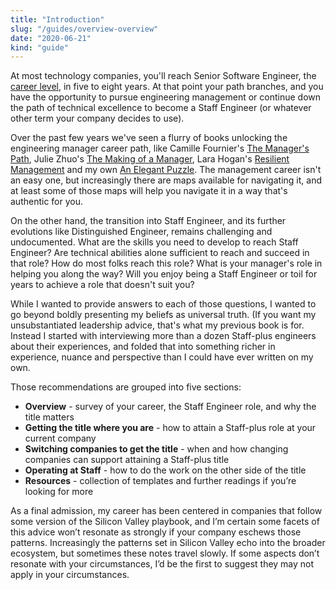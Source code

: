 ```yaml
---
title: "Introduction"
slug: "/guides/overview-overview"
date: "2020-06-21"
kind: "guide"
---
```


At most technology companies, you'll reach Senior Software Engineer, the [career level](https://lethain.com/mailbag-beyond-career-level/),
in five to eight years. At that point your path branches, and you have the opportunity to pursue engineering management or continue down
the path of technical excellence to become a Staff Engineer (or whatever other term your company decides to use).

Over the past few years we've seen a flurry of books unlocking the engineering manager career path, like
Camille Fournier's [The Manager's Path](https://www.amazon.com/Managers-Path-Leaders-Navigating-Growth/dp/1491973897),
Julie Zhuo's [The Making of a Manager](https://www.amazon.com/Making-Manager-What-Everyone-Looks/dp/0735219567/),
Lara Hogan's [Resilient Management](https://resilient-management.com)
and my own [An Elegant Puzzle](https://www.amazon.com/Elegant-Puzzle-Systems-Engineering-Management/dp/1732265186).
The management career isn't an easy one, but increasingly there are maps available for navigating it,
and at least some of those maps will help you navigate it in a way that's authentic for you.

On the other hand, the transition into Staff Engineer, and its further evolutions like Distinguished Engineer,
remains challenging and undocumented. What are the skills you need to develop to reach Staff Engineer?
Are technical abilities alone sufficient to reach and succeed in that role?
How do most folks reach this role?
What is your manager's role in helping you along the way?
Will you enjoy being a Staff Engineer or toil for years to achieve a role that doesn't suit you?

While I wanted to provide answers to each of those questions, I wanted to go beyond boldly
presenting my beliefs as universal truth.
(If you want my unsubstantiated leadership advice, that's what my previous book is for.
Instead I started with interviewing more than a dozen Staff-plus engineers about their experiences,
and folded that into something richer in experience, nuance and perspective than I could have ever written on my own.

Those recommendations are grouped into five sections:

*   **Overview** - survey of your career, the Staff Engineer role, and why the title matters
*   **Getting the title where you are** - how to attain a Staff-plus role at your current company
*   **Switching companies to get the title** - when and how changing companies can support attaining a Staff-plus title
*   **Operating at Staff** - how to do  the work on the other side of the title
*   **Resources** - collection of templates and further readings if you’re looking for more

As a final admission, my career has been centered in companies that follow some version of the Silicon Valley playbook,
and I’m certain some facets of this advice won’t resonate as strongly if your company eschews those patterns.
Increasingly the patterns set in Silicon Valley echo into the broader ecosystem, but sometimes these notes travel slowly.
If some aspects don’t resonate with your circumstances, I’d be the first to suggest they may not apply in your circumstances.
